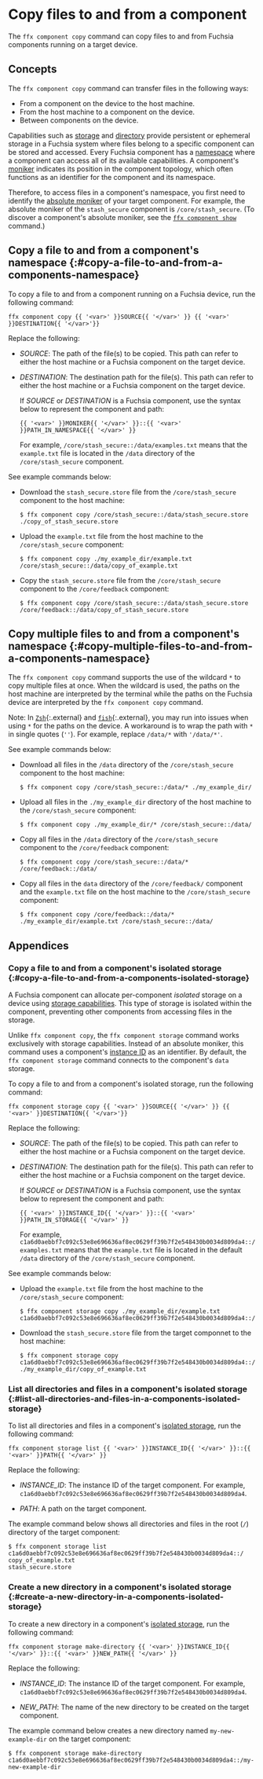 # Copy files to and from a component

The `ffx component copy` command can copy files to and from Fuchsia components running
on a target device.

## Concepts

The `ffx component copy` command can transfer files in the following ways:

-  From a component on the device to the host machine.
-  From the host machine to a component on the device.
-  Between components on the  device.

Capabilities such as [storage][storage-capabilities] and
[directory][directory-capabilities] provide persistent or ephemeral storage in a Fuchsia
system where files belong to a specific component can be stored and accessed. Every Fuchsia
component has a [namespace][namespace] where a component can access all of its available
capabilities. A component's [moniker][component-moniker] indicates its position in
the component topology, which often functions as an identifier for the component and its
namespace.

Therefore, to access files in a component's namespace, you first need to identify the
[absolute moniker][absolute-moniker] of your target component. For example, the absolute
moniker of the `stash_secure` component is `/core/stash_secure`. (To discover a component's
absolute moniker, see the [`ffx component show`][ffx-component-show] command.)

## Copy a file to and from a component's namespace {:#copy-a-file-to-and-from-a-components-namespace}

To copy a file to and from a component running on a Fuchsia device, run the following
command:

```posix-terminal
ffx component copy {{ '<var>' }}SOURCE{{ '</var>' }} {{ '<var>' }}DESTINATION{{ '</var>'}}
```

Replace the following:

*  <var>SOURCE</var>: The path of the file(s) to be copied. This path can refer
   to either the host machine or a Fuchsia component on the target device.

*  <var>DESTINATION</var>: The destination path for the file(s). This path can
   refer to either the host machine or a Fuchsia component on the target device.

   If <var>SOURCE</var> or <var>DESTINATION</var> is a Fuchsia component,
   use the syntax below to represent the component and path:

   ```none {:.devsite-disable-click-to-copy}
   {{ '<var>' }}MONIKER{{ '</var>' }}::{{ '<var>' }}PATH_IN_NAMESPACE{{ '</var>' }}
   ```

   For example, `/core/stash_secure::/data/examples.txt` means that the `example.txt` file
   is located in the `/data` directory of the `/core/stash_secure` component.

See example commands below:

*  Download the `stash_secure.store` file from the `/core/stash_secure`
   component to the host machine:

   ```none {:.devsite-disable-click-to-copy}
   $ ffx component copy /core/stash_secure::/data/stash_secure.store ./copy_of_stash_secure.store
   ```

*  Upload the `example.txt` file from the host machine to the `/core/stash_secure`
   component:

   ```none {:.devsite-disable-click-to-copy}
   $ ffx component copy ./my_example_dir/example.txt /core/stash_secure::/data/copy_of_example.txt
   ```

*  Copy the `stash_secure.store` file from the `/core/stash_secure` component to
   the `/core/feedback` component:

   ```none {:.devsite-disable-click-to-copy}
   $ ffx component copy /core/stash_secure::/data/stash_secure.store /core/feedback::/data/copy_of_stash_secure.store
   ```

## Copy multiple files to and from a component's namespace {:#copy-multiple-files-to-and-from-a-components-namespace}

The `ffx component copy` command supports the use of the wildcard `*` to copy multiple files at once.
When the wildcard is used, the paths on the host machine are interpreted by the terminal while the
paths on the Fuchsia device are interpreted by the `ffx component copy` command.

Note: In [`Zsh`][zsh]{:.external} and [`fish`][fish]{:.external}, you may run into issues when
using `*` for the paths on the device. A workaround is to wrap the path with `*` in single quotes
(`''`). For example, replace `/data/*` with `'/data/*'`.

See example commands below:

*  Download all files in the `/data` directory of the `/core/stash_secure`
   component to the host machine:

   ```none {:.devsite-disable-click-to-copy}
   $ ffx component copy /core/stash_secure::/data/* ./my_example_dir/
   ```

*  Upload all files in the `./my_example_dir` directory of the host machine to
   the `/core/stash_secure` component:

   ```none {:.devsite-disable-click-to-copy}
   $ ffx component copy ./my_example_dir/* /core/stash_secure::/data/
   ```

*  Copy all files in the `/data` directory of the `/core/stash_secure` component to
   the `/core/feedback` component:

   ```none {:.devsite-disable-click-to-copy}
   $ ffx component copy /core/stash_secure::/data/* /core/feedback::/data/
   ```

*  Copy all files in the `data` directory of the `/core/feedback/` component and the
   `example.txt` file on the host machine to the `/core/stash_secure` component:

   ``` none {:.devsite-disable-click-to-copy}
   $ ffx component copy /core/feedback::/data/* ./my_example_dir/example.txt /core/stash_secure::/data/
   ```

## Appendices

### Copy a file to and from a component's isolated storage {:#copy-a-file-to-and-from-a-components-isolated-storage}

A Fuchsia component can allocate per-component *isolated* storage on a device using
[storage capabilities][storage-capabilities]. This type of storage is isolated within
the component, preventing other components from accessing files in the storage.

Unlike `ffx component copy`, the `ffx component storage` command works exclusively with
storage capabilities. Instead of an absolute moniker, this command uses a component's
[instance ID][component-id-index] as an identifier. By default, the `ffx component storage`
command connects to the component's `data` storage.

To copy a file to and from a component's isolated storage, run the following command:

```posix-terminal
ffx component storage copy {{ '<var>' }}SOURCE{{ '</var>' }} {{ '<var>' }}DESTINATION{{ '</var>'}}
```

Replace the following:

*  <var>SOURCE</var>: The path of the file(s) to be copied. This path can refer
   to either the host machine or a Fuchsia component on the target device.

*  <var>DESTINATION</var>: The destination path for the file(s). This path can
   refer to either the host machine or a Fuchsia component on the target device.

   If <var>SOURCE</var> or <var>DESTINATION</var> is a Fuchsia component,
   use the syntax below to represent the component and path:

   ```none {:.devsite-disable-click-to-copy}
   {{ '<var>' }}INSTANCE_ID{{ '</var>' }}::{{ '<var>' }}PATH_IN_STORAGE{{ '</var>' }}
   ```

   For example, `c1a6d0aebbf7c092c53e8e696636af8ec0629ff39b7f2e548430b0034d809da4::/examples.txt`
   means that the `example.txt` file is located in the default `/data` directory of the
   `/core/stash_secure` component.

See example commands below:

*  Upload the `example.txt` file from the host machine to the `/core/stash_secure`
   component:

   ```none {:.devsite-disable-click-to-copy}
   $ ffx component storage copy ./my_example_dir/example.txt c1a6d0aebbf7c092c53e8e696636af8ec0629ff39b7f2e548430b0034d809da4::/copy_of_example.txt
   ```

*  Download the `stash_secure.store` file from the target componnet to the host machine:

   ```none {:.devsite-disable-click-to-copy}
   $ ffx component storage copy c1a6d0aebbf7c092c53e8e696636af8ec0629ff39b7f2e548430b0034d809da4::/stash_secure.store ./my_example_dir/copy_of_example.txt
   ```

### List all directories and files in a component's isolated storage {:#list-all-directories-and-files-in-a-components-isolated-storage}

To list all directories and files in a component's
[isolated storage](#copy-a-file-to-and-from-a-components-isolated-storage),
run the following command:

```posix-terminal
ffx component storage list {{ '<var>' }}INSTANCE_ID{{ '</var>' }}::{{ '<var>' }}PATH{{ '</var>' }}
```

Replace the following:

*  <var>INSTANCE_ID</var>: The instance ID of the target component.
   For example, `c1a6d0aebbf7c092c53e8e696636af8ec0629ff39b7f2e548430b0034d809da4`.

*  <var>PATH</var>: A path on the target component.

The example command below shows all directories and files in the root (`/`) directory
of the target component:

```none {:.devsite-disable-click-to-copy}
$ ffx component storage list c1a6d0aebbf7c092c53e8e696636af8ec0629ff39b7f2e548430b0034d809da4::/
copy_of_example.txt
stash_secure.store
```

### Create a new directory in a component's isolated storage {:#create-a-new-directory-in-a-components-isolated-storage}

To create a new directory in a component's
[isolated storage](#copy-a-file-to-and-from-a-components-isolated-storage),
run the following command:

```posix-terminal
ffx component storage make-directory {{ '<var>' }}INSTANCE_ID{{ '</var>' }}::{{ '<var>' }}NEW_PATH{{ '</var>' }}
```

Replace the following:

*  <var>INSTANCE_ID</var>: The instance ID  of the target component.
   For example, `c1a6d0aebbf7c092c53e8e696636af8ec0629ff39b7f2e548430b0034d809da4`.

*  <var>NEW_PATH</var>: The name of the new directory to be created on the target
   component.

The example command below creates a new directory named `my-new-example-dir` on
the target component:

```none {:.devsite-disable-click-to-copy}
$ ffx component storage make-directory c1a6d0aebbf7c092c53e8e696636af8ec0629ff39b7f2e548430b0034d809da4::/my-new-example-dir
```

<!-- Reference links -->

[storage-capabilities]: /docs/concepts/components/v2/capabilities/storage.md
[directory-capabilities]: /docs/concepts/components/v2/capabilities/directory.md
[component-moniker]: /docs/concepts/components/v2/identifiers.md#monikers
[ffx-component-storage]: https://fuchsia.dev/reference/tools/sdk/ffx#storage
[ffx-component-show]: ./view-component-information.md#get-detailed-information-from-a-component
[component-id-index]: /docs/development/components/component_id_index.md
[absolute-moniker]: /docs/reference/components/moniker.md#absolute
[namespace]: /docs/concepts/process/namespaces.md
[zsh]: https://zsh.sourceforge.io/
[fish]: https://fishshell.com/
